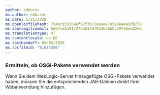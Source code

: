 ```yaml
---
author: edburns
ms.author: edburns
ms.date: 1/21/2020
ms.openlocfilehash: 7c49c955384ef97f3b72aeaae7e5e8e44a9d8738
ms.sourcegitcommit: be67ceba91727da014879d16bbbbc19756ee22e2
ms.translationtype: HT
ms.contentlocale: de-DE
ms.lasthandoff: 05/05/2020
ms.locfileid: "81673356"
---
```

### <a name="determine-whether-osgi-bundles-are-used"></a>Ermitteln, ob OSGi-Pakete verwendet werden

Wenn Sie dem WebLogic-Server hinzugefügte OSGi-Pakete verwendet haben, müssen Sie die entsprechenden JAR-Dateien direkt Ihrer Webanwendung hinzufügen.
